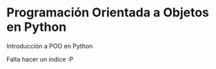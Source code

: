 # Programación Orientada a Objetos en Python
Introducción a POO en Python

Falta hacer un índice :P
